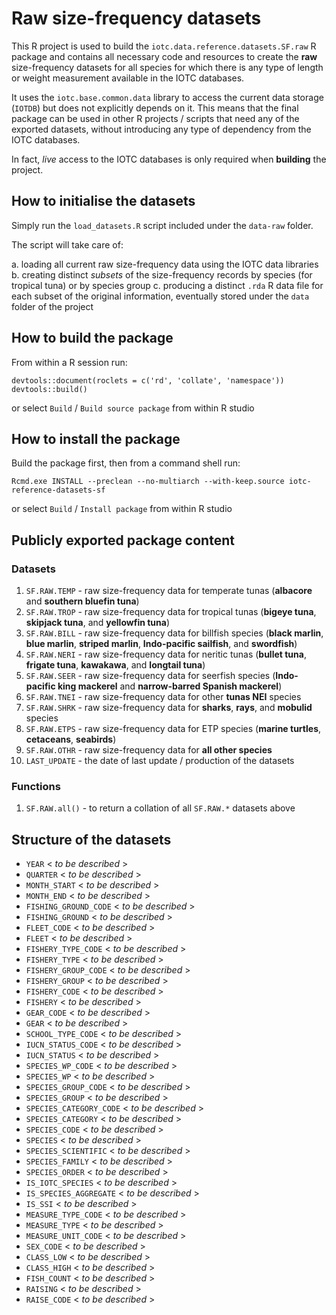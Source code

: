 # Raw size-frequency datasets

This R project is used to build the `iotc.data.reference.datasets.SF.raw` R package and contains all necessary code and resources to create the **raw** size-frequency datasets for all species for which there is any type of length or weight measurement available in the IOTC databases.

It uses the `iotc.base.common.data` library to access the current data storage (`IOTDB`) but does not explicitly depends on it. This means that the final package can be used in other R projects / scripts that need any of the exported datasets, without introducing any type of dependency from the IOTC databases.

In fact, *live* access to the IOTC databases is only required when **building** the project.

## How to initialise the datasets

Simply run the `load_datasets.R` script included under the `data-raw` folder.

The script will take care of:

a.  loading all current raw size-frequency data using the IOTC data libraries
b.  creating distinct *subsets* of the size-frequency records by species (for tropical tuna) or by species group
c.  producing a distinct `.rda` R data file for each subset of the original information, eventually stored under the `data` folder of the project

## How to build the package

From within a R session run:

```         
devtools::document(roclets = c('rd', 'collate', 'namespace'))
devtools::build()
```

or select `Build` / `Build source package` from within R studio

## How to install the package

Build the package first, then from a command shell run:

```         
Rcmd.exe INSTALL --preclean --no-multiarch --with-keep.source iotc-reference-datasets-sf
```

or select `Build` / `Install package` from within R studio

## Publicly exported package content

### Datasets

1.  `SF.RAW.TEMP` - raw size-frequency data for temperate tunas (**albacore** and **southern bluefin tuna**)
2.  `SF.RAW.TROP` - raw size-frequency data for tropical tunas (**bigeye tuna**, **skipjack tuna**, and **yellowfin tuna**)
3.  `SF.RAW.BILL` - raw size-frequency data for billfish species (**black marlin**, **blue marlin**, **striped marlin**, **Indo-pacific sailfish**, and **swordfish**)
4.  `SF.RAW.NERI` - raw size-frequency data for neritic tunas (**bullet tuna**, **frigate tuna**, **kawakawa**, and **longtail tuna**)
5.  `SF.RAW.SEER` - raw size-frequency data for seerfish species (**Indo-pacific king mackerel** and **narrow-barred Spanish mackerel**)
6.  `SF.RAW.TNEI` - raw size-frequency data for other **tunas NEI** species
7.  `SF.RAW.SHRK` - raw size-frequency data for **sharks**, **rays**, and **mobulid** species
8.  `SF.RAW.ETPS` - raw size-frequency data for ETP species (**marine turtles**, **cetaceans**, **seabirds**)
9.  `SF.RAW.OTHR` - raw size-frequency data for **all other species**
10. `LAST_UPDATE` - the date of last update / production of the datasets

### Functions

1.  `SF.RAW.all()` - to return a collation of all `SF.RAW.*` datasets above

## Structure of the datasets

-   `YEAR` \< *to be described* \>
-   `QUARTER` \< *to be described* \>
-   `MONTH_START` \< *to be described* \>
-   `MONTH_END` \< *to be described* \>
-   `FISHING_GROUND_CODE` \< *to be described* \>
-   `FISHING_GROUND` \< *to be described* \>
-   `FLEET_CODE` \< *to be described* \>
-   `FLEET` \< *to be described* \>
-   `FISHERY_TYPE_CODE` \< *to be described* \>
-   `FISHERY_TYPE` \< *to be described* \>
-   `FISHERY_GROUP_CODE` \< *to be described* \>
-   `FISHERY_GROUP` \< *to be described* \>
-   `FISHERY_CODE` \< *to be described* \>
-   `FISHERY` \< *to be described* \>
-   `GEAR_CODE` \< *to be described* \>
-   `GEAR` \< *to be described* \>
-   `SCHOOL_TYPE_CODE` \< *to be described* \>
-   `IUCN_STATUS_CODE` \< *to be described* \>
-   `IUCN_STATUS` \< *to be described* \>
-   `SPECIES_WP_CODE` \< *to be described* \>
-   `SPECIES_WP` \< *to be described* \>
-   `SPECIES_GROUP_CODE` \< *to be described* \>
-   `SPECIES_GROUP` \< *to be described* \>
-   `SPECIES_CATEGORY_CODE` \< *to be described* \>
-   `SPECIES_CATEGORY` \< *to be described* \>
-   `SPECIES_CODE` \< *to be described* \>
-   `SPECIES` \< *to be described* \>
-   `SPECIES_SCIENTIFIC` \< *to be described* \>
-   `SPECIES_FAMILY` \< *to be described* \>
-   `SPECIES_ORDER` \< *to be described* \>
-   `IS_IOTC_SPECIES` \< *to be described* \>
-   `IS_SPECIES_AGGREGATE` \< *to be described* \>
-   `IS_SSI` \< *to be described* \>
-   `MEASURE_TYPE_CODE` \< *to be described* \>
-   `MEASURE_TYPE` \< *to be described* \>
-   `MEASURE_UNIT_CODE` \< *to be described* \>
-   `SEX_CODE` \< *to be described* \>
-   `CLASS_LOW` \< *to be described* \>
-   `CLASS_HIGH` \< *to be described* \>
-   `FISH_COUNT` \< *to be described* \>
-   `RAISING` \< *to be described* \>
-   `RAISE_CODE` \< *to be described* \>
